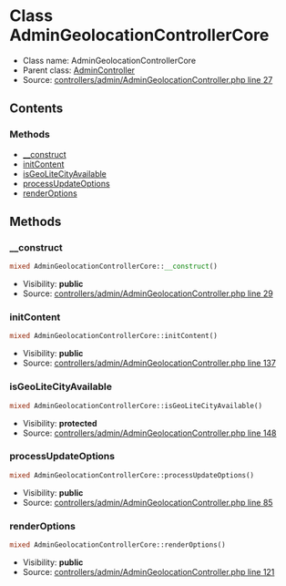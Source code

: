 Class AdminGeolocationControllerCore
=====================





* Class name: AdminGeolocationControllerCore
* Parent class: [AdminController](class.AdminControllerCore.md)
* Source: [controllers/admin/AdminGeolocationController.php line 27](https://github.com/PrestaShop/PrestaShop/blob/1.6.0.1/controllers/admin/AdminGeolocationController.php#L27)


Contents
--------



### Methods

* [__construct](#method-__construct)
* [initContent](#method-initContent)
* [isGeoLiteCityAvailable](#method-isGeoLiteCityAvailable)
* [processUpdateOptions](#method-processUpdateOptions)
* [renderOptions](#method-renderOptions)






Methods
-------


### <a name="method-__construct"></a>__construct

```php
mixed AdminGeolocationControllerCore::__construct()
```





* Visibility: **public**
* Source: [controllers/admin/AdminGeolocationController.php line 29](https://github.com/PrestaShop/PrestaShop/blob/1.6.0.1/controllers/admin/AdminGeolocationController.php#L29)




### <a name="method-initContent"></a>initContent

```php
mixed AdminGeolocationControllerCore::initContent()
```





* Visibility: **public**
* Source: [controllers/admin/AdminGeolocationController.php line 137](https://github.com/PrestaShop/PrestaShop/blob/1.6.0.1/controllers/admin/AdminGeolocationController.php#L137)




### <a name="method-isGeoLiteCityAvailable"></a>isGeoLiteCityAvailable

```php
mixed AdminGeolocationControllerCore::isGeoLiteCityAvailable()
```





* Visibility: **protected**
* Source: [controllers/admin/AdminGeolocationController.php line 148](https://github.com/PrestaShop/PrestaShop/blob/1.6.0.1/controllers/admin/AdminGeolocationController.php#L148)




### <a name="method-processUpdateOptions"></a>processUpdateOptions

```php
mixed AdminGeolocationControllerCore::processUpdateOptions()
```





* Visibility: **public**
* Source: [controllers/admin/AdminGeolocationController.php line 85](https://github.com/PrestaShop/PrestaShop/blob/1.6.0.1/controllers/admin/AdminGeolocationController.php#L85)




### <a name="method-renderOptions"></a>renderOptions

```php
mixed AdminGeolocationControllerCore::renderOptions()
```





* Visibility: **public**
* Source: [controllers/admin/AdminGeolocationController.php line 121](https://github.com/PrestaShop/PrestaShop/blob/1.6.0.1/controllers/admin/AdminGeolocationController.php#L121)



